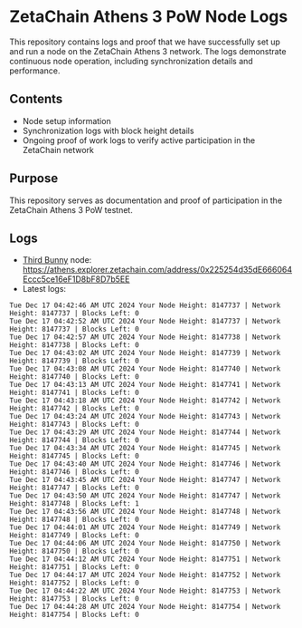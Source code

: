 # ZetaChain Athens 3 PoW Node Logs
This repository contains logs and proof that we have successfully set up and run a node on the ZetaChain Athens 3 network. The logs demonstrate continuous node operation, including synchronization details and performance.

## Contents
- Node setup information
- Synchronization logs with block height details
- Ongoing proof of work logs to verify active participation in the ZetaChain network

## Purpose
This repository serves as documentation and proof of participation in the ZetaChain Athens 3 PoW testnet.

## Logs

- [Third Bunny](https://thirdbunny.xyz/) node: https://athens.explorer.zetachain.com/address/0x225254d35dE666064Eccc5ce16eF1D8bF8D7b5EE
- Latest logs:
```
Tue Dec 17 04:42:46 AM UTC 2024 Your Node Height: 8147737 | Network Height: 8147737 | Blocks Left: 0
Tue Dec 17 04:42:52 AM UTC 2024 Your Node Height: 8147737 | Network Height: 8147737 | Blocks Left: 0
Tue Dec 17 04:42:57 AM UTC 2024 Your Node Height: 8147738 | Network Height: 8147738 | Blocks Left: 0
Tue Dec 17 04:43:02 AM UTC 2024 Your Node Height: 8147739 | Network Height: 8147739 | Blocks Left: 0
Tue Dec 17 04:43:08 AM UTC 2024 Your Node Height: 8147740 | Network Height: 8147740 | Blocks Left: 0
Tue Dec 17 04:43:13 AM UTC 2024 Your Node Height: 8147741 | Network Height: 8147741 | Blocks Left: 0
Tue Dec 17 04:43:18 AM UTC 2024 Your Node Height: 8147742 | Network Height: 8147742 | Blocks Left: 0
Tue Dec 17 04:43:24 AM UTC 2024 Your Node Height: 8147743 | Network Height: 8147743 | Blocks Left: 0
Tue Dec 17 04:43:29 AM UTC 2024 Your Node Height: 8147744 | Network Height: 8147744 | Blocks Left: 0
Tue Dec 17 04:43:34 AM UTC 2024 Your Node Height: 8147745 | Network Height: 8147745 | Blocks Left: 0
Tue Dec 17 04:43:40 AM UTC 2024 Your Node Height: 8147746 | Network Height: 8147746 | Blocks Left: 0
Tue Dec 17 04:43:45 AM UTC 2024 Your Node Height: 8147747 | Network Height: 8147747 | Blocks Left: 0
Tue Dec 17 04:43:50 AM UTC 2024 Your Node Height: 8147747 | Network Height: 8147748 | Blocks Left: 1
Tue Dec 17 04:43:56 AM UTC 2024 Your Node Height: 8147748 | Network Height: 8147748 | Blocks Left: 0
Tue Dec 17 04:44:01 AM UTC 2024 Your Node Height: 8147749 | Network Height: 8147749 | Blocks Left: 0
Tue Dec 17 04:44:06 AM UTC 2024 Your Node Height: 8147750 | Network Height: 8147750 | Blocks Left: 0
Tue Dec 17 04:44:12 AM UTC 2024 Your Node Height: 8147751 | Network Height: 8147751 | Blocks Left: 0
Tue Dec 17 04:44:17 AM UTC 2024 Your Node Height: 8147752 | Network Height: 8147752 | Blocks Left: 0
Tue Dec 17 04:44:22 AM UTC 2024 Your Node Height: 8147753 | Network Height: 8147753 | Blocks Left: 0
Tue Dec 17 04:44:28 AM UTC 2024 Your Node Height: 8147754 | Network Height: 8147754 | Blocks Left: 0
```
